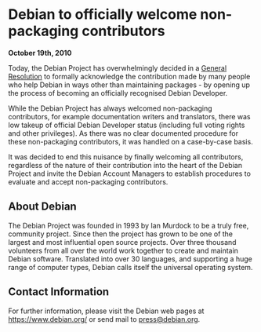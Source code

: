 
Debian to officially welcome non-packaging contributors
=======================================================


**October 19th, 2010**


Today, the Debian Project has overwhelmingly decided in a [General Resolution](https://www.debian.org/vote/2010/vote_002) to
formally acknowledge the contribution made by many people who help Debian in
ways other than maintaining packages - by opening up the process of
becoming an officially recognised Debian Developer.


While the Debian Project has always welcomed non-packaging contributors,
for example documentation writers and translators, there was low takeup of
official Debian Developer status (including full voting rights and other
privileges). As there was no clear documented procedure for these
non-packaging contributors, it was handled on a case-by-case basis.


It was decided to end this nuisance by finally welcoming all contributors,
regardless of the nature of their contribution into the heart of the
Debian Project and invite the Debian Account Managers to establish
procedures to evaluate and accept non-packaging contributors.


About Debian
------------



The Debian Project was founded in 1993 by Ian Murdock to be a truly
free, community project. Since then the project has grown to be one of
the largest and most influential open source projects. Over three
thousand volunteers from all over the world work together to create and
maintain Debian software. Translated into over 30 languages, and
supporting a huge range of computer types, Debian calls itself the
universal operating system.



Contact Information
-------------------


For further information, please visit the Debian web pages at
<https://www.debian.org/> or send mail to
<press@debian.org>.



